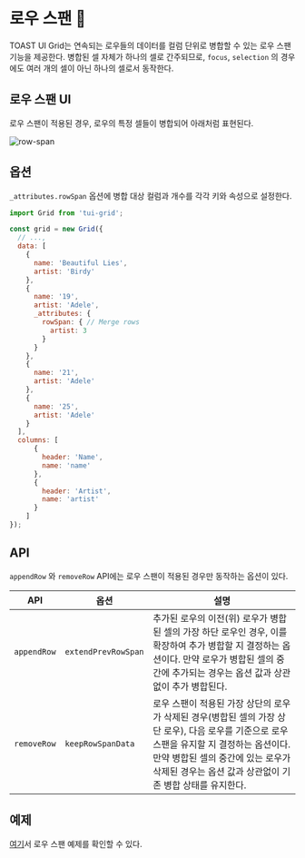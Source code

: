 # 로우 스팬 🖖

TOAST UI Grid는 연속되는 로우들의 데이터를 컬럼 단위로 병합할 수 있는 로우 스팬 기능을 제공한다. 병합된 셀 자체가 하나의 셀로 간주되므로, `focus`, `selection` 의 경우에도 여러 개의 셀이 아닌 하나의 셀로서 동작한다.

## 로우 스팬 UI

로우 스팬이 적용된 경우, 로우의 특정 셀들이 병합되어 아래처럼 표현된다.

![row-span](https://user-images.githubusercontent.com/37766175/62029543-cdea7080-b21d-11e9-9411-5ed8e2a734b2.png)

## 옵션

`_attributes.rowSpan` 옵션에 병합 대상 컬럼과 개수를 각각 키와 속성으로 설정한다. 

```js
import Grid from 'tui-grid';

const grid = new Grid({
  // ...,
  data: [
    {
      name: 'Beautiful Lies',
      artist: 'Birdy'
    },
    {
      name: '19',
      artist: 'Adele',
      _attributes: {
        rowSpan: { // Merge rows
          artist: 3
        }
      }
    },
    {
      name: '21',
      artist: 'Adele'
    },
    {
      name: '25',
      artist: 'Adele'
    }
  ],
  columns: [
      {
        header: 'Name',
        name: 'name'
      },
      {
        header: 'Artist',
        name: 'artist'
      }
    ]
});
```

## API

`appendRow` 와 `removeRow` API에는 로우 스팬이 적용된 경우만 동작하는 옵션이 있다.

| API | 옵션 | 설명 |
| --- | --- | --- |
| `appendRow`| `extendPrevRowSpan` | 추가된 로우의 이전(위) 로우가 병합된 셀의 가장 하단 로우인 경우, 이를 확장하여 추가 병합할 지 결정하는 옵션이다. 만약 로우가 병합된 셀의 중간에 추가되는 경우는 옵션 값과 상관없이 추가 병합된다. |
| `removeRow`| `keepRowSpanData` | 로우 스팬이 적용된 가장 상단의 로우가 삭제된 경우(병합된 셀의 가장 상단 로우), 다음 로우를 기준으로 로우 스팬을 유지할 지 결정하는 옵션이다. 만약 병합된 셀의 중간에 있는 로우가 삭제된 경우는 옵션 값과 상관없이 기존 병합 상태를 유지한다.|

## 예제

[여기](http://nhn.github.io/tui.grid/latest/tutorial-example06-attributes)서 로우 스팬 예제를 확인할 수 있다.
